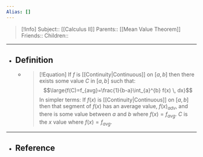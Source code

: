 ```yaml
---
Alias: []
---
```

> [!Info]
> Subject:: [[Calculus II]]
> Parents:: [[Mean Value Theorem]]
> Friends:: 
> Children:: 
---
- ## Definition
	- > [!Equation]
	  > If $f$ is [[Continuity|Continuous]] on $[a,b]$ then there exists some value $C$ in $[a,b]$ such that:
	  > $$\large{f(C)=f_{avg}=\frac{1}{b-a}\int_{a}^{b} f(x) \, dx}$$
	  > In simpler terms: If $f(x)$ is [[Continuity|Continuous]] on $[a,b]$ then that segment of $f(x)$ has an average value, $f(x)_{adv}$, and there is some value between $a$ and $b$ where $f(x)=f_{avg}$. $C$ is the $x$ value where $f(x)=f_{avg}$.
---
- ## Reference
